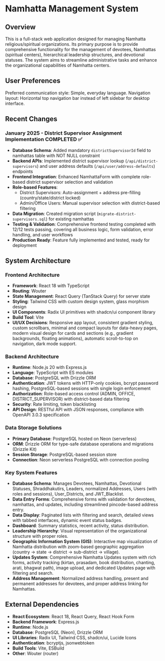 # Namhatta Management System

## Overview
This is a full-stack web application designed for managing Namhatta religious/spiritual organizations. Its primary purpose is to provide comprehensive functionality for the management of devotees, Namhattas (spiritual centers), hierarchical leadership structures, and devotional statuses. The system aims to streamline administrative tasks and enhance the organizational capabilities of Namhatta centers.

## User Preferences
Preferred communication style: Simple, everyday language.
Navigation layout: Horizontal top navigation bar instead of left sidebar for desktop interface.

## Recent Changes

### January 2025 - District Supervisor Assignment Implementation COMPLETED ✅
- **Database Schema**: Added mandatory `districtSupervisorId` field to namhattas table with NOT NULL constraint
- **Backend APIs**: Implemented district supervisor lookup (`/api/district-supervisors`) and user address defaults (`/api/user/address-defaults`) endpoints
- **Frontend Integration**: Enhanced NamhattaForm with complete role-based district supervisor selection and validation
- **Role-based Features**: 
  - District Supervisors: Auto-assignment + address pre-filling (country/state/district locked)
  - Admin/Office Users: Manual supervisor selection with district-based filtering
- **Data Migration**: Created migration script (`migrate-district-supervisors.sql`) for existing namhattas
- **Testing & Validation**: Comprehensive frontend testing completed with 12/12 tests passing, covering all business logic, form validation, error handling, and user workflows
- **Production Ready**: Feature fully implemented and tested, ready for deployment

## System Architecture

### Frontend Architecture
- **Framework**: React 18 with TypeScript
- **Routing**: Wouter
- **State Management**: React Query (TanStack Query) for server state
- **Styling**: Tailwind CSS with custom design system, glass morphism design
- **UI Components**: Radix UI primitives with shadcn/ui component library
- **Build Tool**: Vite
- **UI/UX Decisions**: Responsive app layout, consistent gradient styling, custom scrollbars, minimal and compact layouts for data-heavy pages, modern visual design for cards and sections (e.g., gradient backgrounds, floating animations), automatic scroll-to-top on navigation, dark mode support.

### Backend Architecture
- **Runtime**: Node.js 20 with Express.js
- **Language**: TypeScript with ES modules
- **Database**: PostgreSQL with Drizzle ORM
- **Authentication**: JWT tokens with HTTP-only cookies, bcrypt password hashing, PostgreSQL-based sessions with single login enforcement
- **Authorization**: Role-based access control (ADMIN, OFFICE, DISTRICT_SUPERVISOR) with district-based data filtering
- **Security**: Rate limiting, token blacklisting
- **API Design**: RESTful API with JSON responses, compliance with OpenAPI 3.0.3 specification

### Data Storage Solutions
- **Primary Database**: PostgreSQL hosted on Neon (serverless)
- **ORM**: Drizzle ORM for type-safe database operations and migrations (Drizzle Kit)
- **Session Storage**: PostgreSQL-based session store
- **Connection**: Neon serverless PostgreSQL with connection pooling

### Key System Features
- **Database Schema**: Manages Devotees, Namhattas, Devotional Statuses, Shraddhakutirs, Leaders, normalized Addresses, Users (with roles and sessions), User_Districts, and JWT_Blacklist.
- **Data Entry Forms**: Comprehensive forms with validation for devotees, namhattas, and updates, including streamlined pincode-based address entry.
- **Data Display**: Paginated lists with filtering and search, detailed views with tabbed interfaces, dynamic event status badges.
- **Dashboard**: Summary statistics, recent activity, status distribution.
- **Leadership Hierarchy**: Visual representation of the organizational structure with proper roles.
- **Geographic Information System (GIS)**: Interactive map visualization of Namhatta distribution with zoom-based geographic aggregation (country → state → district → sub-district → village).
- **Updates System**: Comprehensive Namhatta Updates system with rich forms, activity tracking (kirtan, prasadam, book distribution, chanting, arati, bhagwat path), image upload, and dedicated Updates page with filtering and search.
- **Address Management**: Normalized address handling, present and permanent addresses for devotees, and proper address linking for Namhattas.

## External Dependencies

- **React Ecosystem**: React 18, React Query, React Hook Form
- **Backend Framework**: Express.js
- **Runtime**: Node.js
- **Database**: PostgreSQL (Neon), Drizzle ORM
- **UI Libraries**: Radix UI, Tailwind CSS, shadcn/ui, Lucide Icons
- **Authentication**: bcryptjs, jsonwebtoken
- **Build Tools**: Vite, ESBuild
- **Other**: Wouter (router)